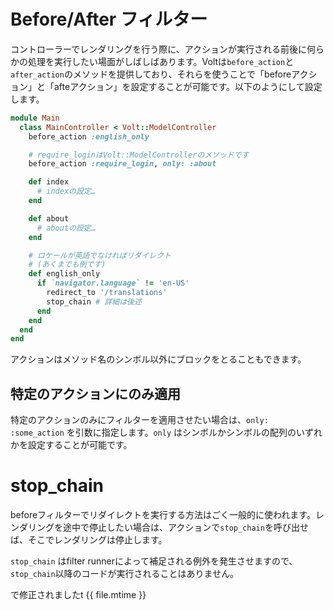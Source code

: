 # Before/After フィルター

コントローラーでレンダリングを行う際に、アクションが実行される前後に何らかの処理を実行したい場面がしばしばあります。Voltは```before_action```と```after_action```のメソッドを提供しており、それらを使うことで「beforeアクション」と「afteアクション」を設定することが可能です。以下のようにして設定します。

```ruby
module Main
  class MainController < Volt::ModelController
    before_action :english_only

    # require_loginはVolt::ModelControllerのメソッドです
    before_action :require_login, only: :about

    def index
      # indexの設定…
    end

    def about
      # aboutの設定…
    end

    # ロケールが英語でなければリダイレクト
    # (あくまでも例です)
    def english_only
      if `navigator.language` != 'en-US'
        redirect_to '/translations'
        stop_chain # 詳細は後述
      end
    end
  end
end
```

アクションはメソッド名のシンボル以外にブロックをとることもできます。

## 特定のアクションにのみ適用

特定のアクションのみにフィルターを適用させたい場合は、```only: :some_action``` を引数に指定します。```only``` はシンボルかシンボルの配列のいずれかを設定することが可能です。

# stop_chain

beforeフィルターでリダイレクトを実行する方法はごく一般的に使われます。レンダリングを途中で停止したい場合は、アクションで```stop_chain```を呼び出せば、そこでレンダリングは停止します。

```stop_chain``` はfilter runnerによって補足される例外を発生させますので、```stop_chain```以降のコードが実行されることはありません。

で修正されましたt {{ file.mtime }}
